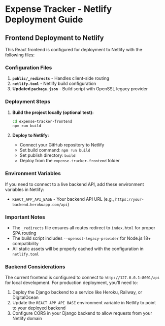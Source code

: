 # Expense Tracker - Netlify Deployment Guide

## Frontend Deployment to Netlify

This React frontend is configured for deployment to Netlify with the following files:

### Configuration Files

1. **`public/_redirects`** - Handles client-side routing
2. **`netlify.toml`** - Netlify build configuration
3. **Updated `package.json`** - Build script with OpenSSL legacy provider

### Deployment Steps

1. **Build the project locally (optional test):**
   ```bash
   cd expense-tracker-frontend
   npm run build
   ```

2. **Deploy to Netlify:**
   - Connect your GitHub repository to Netlify
   - Set build command: `npm run build`
   - Set publish directory: `build`
   - Deploy from the `expense-tracker-frontend` folder

### Environment Variables

If you need to connect to a live backend API, add these environment variables in Netlify:

- `REACT_APP_API_BASE` - Your backend API URL (e.g., `https://your-backend.herokuapp.com/api`)

### Important Notes

- The `_redirects` file ensures all routes redirect to `index.html` for proper SPA routing
- The build script includes `--openssl-legacy-provider` for Node.js 18+ compatibility
- All static assets will be properly cached with the configuration in `netlify.toml`

### Backend Considerations

The current frontend is configured to connect to `http://127.0.0.1:8001/api` for local development. For production deployment, you'll need to:

1. Deploy the Django backend to a service like Heroku, Railway, or DigitalOcean
2. Update the `REACT_APP_API_BASE` environment variable in Netlify to point to your deployed backend
3. Configure CORS in your Django backend to allow requests from your Netlify domain
